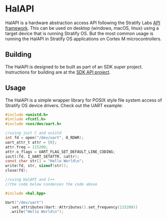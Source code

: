 # HalAPI

HalAPI is a hardware abstraction access API following the Stratify
Labs [API framework](https://github.com/StratifyLabs/API). This can be used on desktop (windows, macOS, linux) using a
target device that is running Stratify OS. But the most common usage is running the HalAPI in Stratify OS applications
on Cortex M microcontrollers.

## Building

The HalAPI is designed to be built as part of an SDK super project. Instructions for building are at
the [SDK API project](https://github.com/StratifyLabs/SdkAPI).

## Usage

The HalAPI is a simple wrapper library for POSIX style file system access of Stratify OS device drivers. Check out the
UART example:

```c
#include <unistd.h>
#include <fcntl.h>
#include <sos/dev/uart.h>

//using just C and unistd
int fd = open("/dev/uart", O_RDWR);
uart_attr_t attr = {0};
attr.freq = 115200;
attr.o_flags = UART_FLAG_SET_DEFAULT_LINE_CODING;
ioctl(fd, I_UART_SETATTR, &attr);
const char str[] = "Hello World\n";
write(fd, str, sizeof(str));
close(fd);

//using HalAPI and C++
//the code below condenses the code above

#include <hal.hpp>

Uart("/dev/uart")
  .set_attributes(Uart::Attributes().set_frequency(115200))
  .write("Hello World\n");
```
